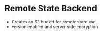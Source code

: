 # Remote State Backend

- Creates an S3 bucket for remote state use 
- version enabled and server side encryption 
